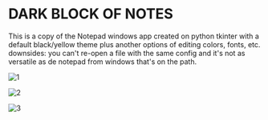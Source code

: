 # DARK BLOCK OF NOTES

This is a copy of the Notepad windows app created on python tkinter with a default black/yellow theme plus another options of editing colors, fonts, etc.
downsides: you can't re-open a file with the same config and it's not as versatile as de notepad from windows that's on the path.

![1](https://user-images.githubusercontent.com/86896365/145326087-de68e0d0-8ae0-4d23-912d-d7309827a33d.png)

![2](https://user-images.githubusercontent.com/86896365/145326096-d563c2da-ccd9-41c9-be89-a119099754e7.png)

![3](https://user-images.githubusercontent.com/86896365/145326102-65144d7a-894f-4a3a-a9fd-fbc766826cc2.png)
